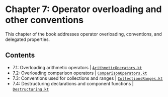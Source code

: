 # Chapter 7: Operator overloading and other conventions
This chapter of the book addresses operator overloading, conventions, and delegated properties.

## Contents
* 7.1: Overloading arithmetic operators | [`ArithmeticOperators.kt`](https://github.com/MetalTurtle18/kotlin-learning/blob/main/src/main/kotlin/chapter7/ArithmeticOperators.kt)
* 7.2: Overloading comparison operators | [`ComparisonOperators.kt`](https://github.com/MetalTurtle18/kotlin-learning/blob/main/src/main/kotlin/chapter7/ComparisonOperators.kt)
* 7.3: Conventions used for collections and ranges | [`CollectionsRanges.kt`](https://github.com/MetalTurtle18/kotlin-learning/blob/main/src/main/kotlin/chapter7/CollectionsRanges.kt)
* 7.4: Destructuring declarations and component functions | [`Destructuring.kt`](https://github.com/MetalTurtle18/kotlin-learning/blob/main/src/main/kotlin/chapter7/Destructuring.kt)
